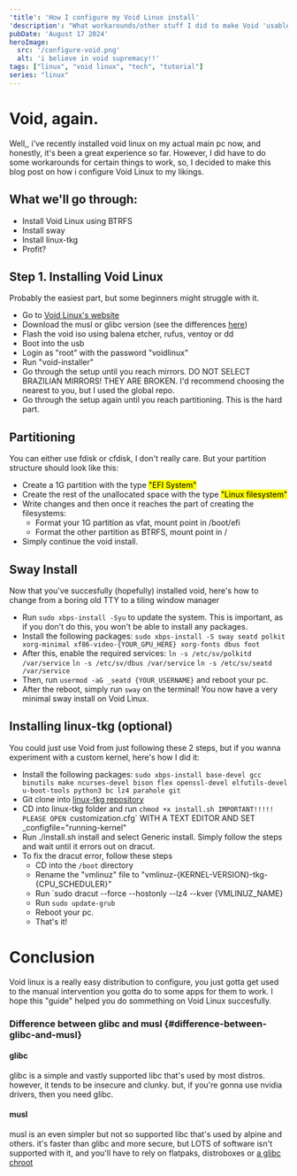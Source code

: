 ```yaml
---
'title': 'How I configure my Void Linux install'
'description': "What workarounds/other stuff I did to make Void 'usable'"
pubDate: 'August 17 2024'
heroImage:
  src: '/configure-void.png'
  alt: 'i believe in void supremacy!!'
tags: ["linux", "void linux", "tech", "tutorial"]
series: "linux"
---
```


# Void, again.
Well,, i've recently installed void linux on my actual main pc now, and honestly, it's been a great experience so far. However, I did have to do some workarounds for certain things to work, so, I decided to make this blog post on how i configure Void Linux to my likings.

## What we'll go through:
- Install Void Linux using BTRFS
- Install sway
- Install linux-tkg
- Profit?

## Step 1. Installing Void Linux
Probably the easiest part, but some beginners might struggle with it.
- Go to [Void Linux's website](https://voidlinux.org/)
- Download the musl or glibc version (see the differences [here](#difference-between-glibc-and-musl))
- Flash the void iso using balena etcher, rufus, ventoy or dd
- Boot into the usb
- Login as "root" with the password "voidlinux"
- Run "void-installer"
- Go through the setup until you reach mirrors. DO NOT SELECT BRAZILIAN MIRRORS! THEY ARE BROKEN. I'd recommend choosing the nearest to you, but I used the global repo.
- Go through the setup again until you reach partitioning. This is the hard part.

## Partitioning
You can either use fdisk or cfdisk, I don't really care. But your partition structure should look like this:

- Create a 1G partition with the type <mark>"EFI System"</mark>
- Create the rest of the unallocated space with the type <mark>"Linux filesystem"</mark>
- Write changes and then once it reaches the part of creating the filesystems:
  - Format your 1G partition as vfat, mount point in /boot/efi
  - Format the other partition as BTRFS, mount point in /
- Simply continue the void install.

## Sway Install
Now that you've succesfully (hopefully) installed void, here's how to change from a boring old TTY to a tiling window manager

- Run `sudo xbps-install -Syu` to update the system. This is important, as if you don't do this, you won't be able to install any packages.
- Install the following packages:
`sudo xbps-install -S sway seatd polkit xorg-minimal xf86-video-{YOUR_GPU_HERE} xorg-fonts dbus foot`
- After this, enable the required services:
`ln -s /etc/sv/polkitd /var/service`
`ln -s /etc/sv/dbus /var/service`
`ln -s /etc/sv/seatd /var/service`
- Then, run `usermod -aG _seatd {YOUR_USERNAME}` and reboot your pc.
- After the reboot, simply run `sway` on the terminal!
You now have a very minimal sway install on Void Linux.

## Installing linux-tkg (optional)
You could just use Void from just following these 2 steps, but if you wanna experiment with a custom kernel, here's how I did it:

- Install the following packages:
`sudo xbps-install base-devel gcc binutils make ncurses-devel bison flex openssl-devel elfutils-devel u-boot-tools python3 bc lz4 parahole git`
- Git clone into [linux-tkg repository](https://github.com/Frogging-Family/linux-tkg)
- CD into linux-tkg folder and run `chmod +x install.sh
IMPORTANT!!!!! PLEASE OPEN `customization.cfg` WITH A TEXT EDITOR AND SET _configfile="running-kernel"
- Run ./install.sh install and select Generic install. Simply follow the steps and wait until it errors out on dracut.
- To fix the dracut error, follow these steps
  - CD into the `/boot` directory
  - Rename the "vmlinuz" file to "vmlinuz-{KERNEL-VERSION}-tkg-{CPU_SCHEDULER}"
  - Run `sudo dracut --force --hostonly --lz4 --kver {VMLINUZ_NAME}
  - Run `sudo update-grub`
  - Reboot your pc.
  - That's it!

# Conclusion
Void linux is a really easy distribution to configure, you just gotta get used to the manual intervention you gotta do to some apps for them to work. I hope this "guide" helped you do sommething on Void Linux succesfully.


### Difference between glibc and musl {#difference-between-glibc-and-musl}

#### glibc
glibc is a simple and vastly supported libc that's used by most distros. however, it tends to be insecure and clunky. but, if you're gonna use nvidia drivers, then you need glibc.

#### musl
musl is an even simpler but not so supported libc that's used by alpine and others. it's faster than glibc and more secure, but LOTS of software isn't supported with it, and you'll have to rely on flatpaks, distroboxes or [a glibc chroot](https://docs.voidlinux.org/config/containers-and-vms/chroot.html)
